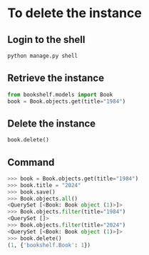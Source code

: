 # To delete the instance

## Login to the shell

```bash
python manage.py shell
```

## Retrieve the instance

```python
from bookshelf.models import Book
book = Book.objects.get(title="1984")
```

## Delete the instance

```python
book.delete()
```

## Command

```python
>>> book = Book.objects.get(title="1984")
>>> book.title = "2024"
>>> book.save()
>>> Book.objects.all()
<QuerySet [<Book: Book object (1)>]>
>>> Book.objects.filter(title="1984")
<QuerySet []>
>>> Book.objects.filter(title="2024")
<QuerySet [<Book: Book object (1)>]>
>>> book.delete()
(1, {'bookshelf.Book': 1})
```


